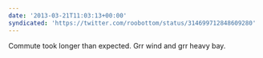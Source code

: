 ```yaml
---
date: '2013-03-21T11:03:13+00:00'
syndicated: 'https://twitter.com/roobottom/status/314699712848609280'
---
```

Commute took longer than expected. Grr wind and grr heavy bay.
